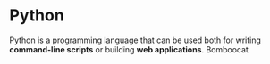 # Python

Python is a programming language that can be used both for writing **command-line scripts** or building **web applications**. Bomboocat
